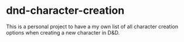 # dnd-character-creation
This is a personal project to have a my own list of all character creation options when creating a new character in D&amp;D.
